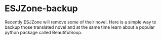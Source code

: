 # ESJZone-backup
Recently ESJZone will remove some of their novel. Here is a simple way to backup those translated novel and at the same time learn about a popular python package called BeautifulSoup.
